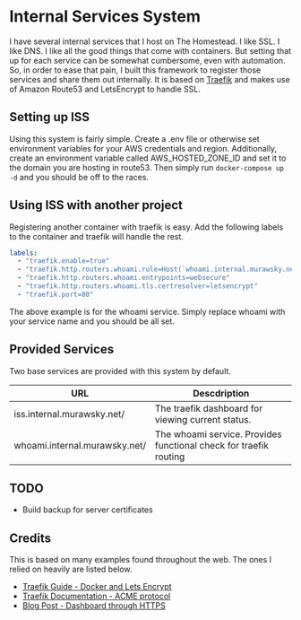 # Internal Services System

I have several internal services that I host on The Homestead. I like SSL. I like DNS. I like all the good things that come with containers. But setting that up for each service can be somewhat cumbersome, even with automation. So, in order to ease that pain, I built this framework to register those services and share them out internally. It is based on [Traefik](https://containo.us/traefik/) and makes use of Amazon Route53 and LetsEncrypt to handle SSL.

## Setting up ISS

Using this system is fairly simple. Create a .env file or otherwise set environment variables for your AWS credentials and region. Additionally, create an environment variable called AWS_HOSTED_ZONE_ID and set it to the domain you are hosting in route53. Then simply run `docker-compose up -d` and you should be off to the races.

## Using ISS with another project

Registering another container with traefik is easy. Add the following labels to the container and traefik will handle the rest.

```yaml
labels:
  - "traefik.enable=true"
  - "traefik.http.routers.whoami.rule=Host(`whoami.internal.murawsky.net`)"
  - "traefik.http.routers.whoami.entrypoints=websecure"
  - "traefik.http.routers.whoami.tls.certresolver=letsencrypt"
  - "traefik.port=80"
```

The above example is for the whoami service. Simply replace whoami with your service name and you should be all set.

## Provided Services

Two base services are provided with this system by default.

| URL                           | Descdription                                                      |
| ----------------------------- | ----------------------------------------------------------------- |
| iss.internal.murawsky.net/    | The traefik dashboard for viewing current status.                 |
| whoami.internal.murawsky.net/ | The whoami service. Provides functional check for traefik routing |

## TODO

* Build backup for server certificates

## Credits

This is based on many examples found throughout the web. The ones I relied on heavily are listed below.

* [Traefik Guide - Docker and Lets Encrypt](https://docs.traefik.io/v1.4/user-guide/docker-and-lets-encrypt/)
* [Traefik Documentation - ACME protocol](https://docs.traefik.io/https/acme/)
* [Blog Post - Dashboard through HTTPS](https://blog.creekorful.com/2020/01/how-to-expose-traefik-2-dashboard-securely-docker-swarm/)
